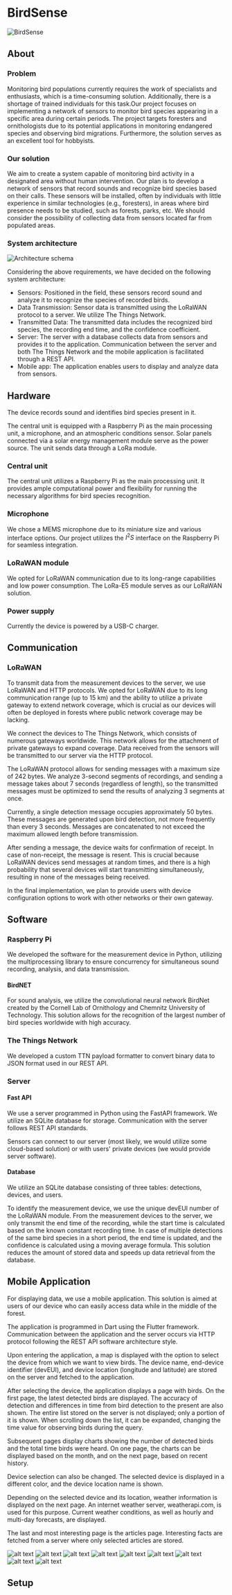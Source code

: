 # BirdSense
![BirdSense](<img/PBL3_logo_ z napisem bez tła papuga.png>)
## About
### Problem

Monitoring bird populations currently requires the work of specialists and enthusiasts, which is a time-consuming solution. Additionally, there is a shortage of trained individuals for this task.Our project focuses on implementing a network of sensors to monitor bird species appearing in a specific area during certain periods. The project targets foresters and ornithologists due to its potential applications in monitoring endangered species and observing bird migrations. Furthermore, the solution serves as an excellent tool for hobbyists.

### Our solution

We aim to create a system capable of monitoring bird activity in a designated area without human intervention. Our plan is to develop a network of sensors that record sounds and recognize bird species based on their calls. These sensors will be installed, often by individuals with little experience in similar technologies (e.g., foresters), in areas where bird presence needs to be studied, such as forests, parks, etc. We should consider the possibility of collecting data from sensors located far from populated areas.

### System architecture

![Architecture schema](img/schematy/schematPolaczen.png)

Considering the above requirements, we have decided on the following system architecture:
- Sensors: Positioned in the field, these sensors record sound and analyze it to recognize the species of recorded birds.
- Data Transmission: Sensor data is transmitted using the LoRaWAN protocol to a server. We utilize The Things Network.
- Transmitted Data: The transmitted data includes the recognized bird species, the recording end time, and the confidence coefficient.
- Server: The server with a database collects data from sensors and provides it to the application. Communication between the server and both The Things Network and the mobile application is facilitated through a REST API.
- Mobile app: The application enables users to display and analyze data from sensors.

## Hardware
The device records sound and identifies bird species present in it.

The central unit is equipped with a Raspberry Pi as the main processing unit, a microphone, and an atmospheric conditions sensor. Solar panels connected via a solar energy management module serve as the power source. The unit sends data through a LoRa module.

### Central unit
The central unit utilizes a Raspberry Pi as the main processing unit. It provides ample computational power and flexibility for running the necessary algorithms for bird species recognition.

### Microphone
We chose a MEMS microphone due to its miniature size and various interface options. Our project utilizes the $I^2S$ interface on the Raspberry Pi for seamless integration.

### LoRaWAN module
We opted for LoRaWAN communication due to its long-range capabilities and low power consumption. The LoRa-E5 module serves as our LoRaWAN solution.

### Power supply
Currently the device is powered by a USB-C charger.

## Communication

### LoRaWAN
To transmit data from the measurement devices to the server, we use LoRaWAN and HTTP protocols. We opted for LoRaWAN due to its long communication range (up to 15 km) and the ability to utilize a private gateway to extend network coverage, which is crucial as our devices will often be deployed in forests where public network coverage may be lacking.

We connect the devices to The Things Network, which consists of numerous gateways worldwide. This network allows for the attachment of private gateways to expand coverage. Data received from the sensors will be transmitted to our server via the HTTP protocol.

The LoRaWAN protocol allows for sending messages with a maximum size of 242 bytes. We analyze 3-second segments of recordings, and sending a message takes about 7 seconds (regardless of length), so the transmitted messages must be optimized to send the results of analyzing 3 segments at once.

Currently, a single detection message occupies approximately 50 bytes. These messages are generated upon bird detection, not more frequently than every 3 seconds. Messages are concatenated to not exceed the maximum allowed length before transmission.

After sending a message, the device waits for confirmation of receipt. In case of non-receipt, the message is resent. This is crucial because LoRaWAN devices send messages at random times, and there is a high probability that several devices will start transmitting simultaneously, resulting in none of the messages being received.

In the final implementation, we plan to provide users with device configuration options to work with other networks or their own gateway.

## Software

### Raspberry Pi

We developed the software for the measurement device in Python, utilizing the multiprocessing library to ensure concurrency for simultaneous sound recording, analysis, and data transmission.

#### BirdNET

For sound analysis, we utilize the convolutional neural network BirdNet created by the Cornell Lab of Ornithology and Chemnitz University of Technology. This solution allows for the recognition of the largest number of bird species worldwide with high accuracy.

### The Things Network
We developed a custom TTN payload formatter to convert binary data to JSON format used in our REST API.

### Server

#### Fast API

We use a server programmed in Python using the FastAPI framework. We utilize an SQLite database for storage. Communication with the server follows REST API standards.

Sensors can connect to our server (most likely, we would utilize some cloud-based solution) or with users' private devices (we would provide server software).

#### Database

We utilize an SQLite database consisting of three tables: detections, devices, and users.

To identify the measurement device, we use the unique devEUI number of the LoRaWAN module. From the measurement devices to the server, we only transmit the end time of the recording, while the start time is calculated based on the known constant recording time. In case of multiple detections of the same bird species in a short period, the end time is updated, and the confidence is calculated using a moving average formula. This solution reduces the amount of stored data and speeds up data retrieval from the database.


## Mobile Application

For displaying data, we use a mobile application. This solution is aimed at users of our device who can easily access data while in the middle of the forest.

The application is programmed in Dart using the Flutter framework. Communication between the application and the server occurs via HTTP protocol following the REST API software architecture style.

Upon entering the application, a map is displayed with the option to select the device from which we want to view birds. The device name, end-device identifier (devEUI), and device location (longitude and latitude) are stored on the server and fetched to the application.

After selecting the device, the application displays a page with birds. On the first page, the latest detected birds are displayed. The accuracy of detection and differences in time from bird detection to the present are also shown. The entire list stored on the server is not displayed; only a portion of it is shown. When scrolling down the list, it can be expanded, changing the time value for observing birds during the query.

Subsequent pages display charts showing the number of detected birds and the total time birds were heard. On one page, the charts can be displayed based on the month, and on the next page, based on recent history.

Device selection can also be changed. The selected device is displayed in a different color, and the device location name is shown.

Depending on the selected device and its location, weather information is displayed on the next page. An internet weather server, weatherapi.com, is used for this purpose. Current weather conditions, as well as hourly and multi-day forecasts, are displayed.

The last and most interesting page is the articles page. Interesting facts are fetched from a server where only selected articles are stored.

![alt text](img/aplikacja/pogoda1.jpg)
![alt text](img/aplikacja/zmiana_urzadzenia.jpg)
![alt text](img/aplikacja/Strona_wyboru_urządzenia.jpg)
![alt text](img/aplikacja/Artykuly.jpg)
![alt text](img/aplikacja/Migracje.jpg)
![alt text](img/aplikacja/pogoda2.jpg)
![alt text](img/aplikacja/ostatnie_ptaki.jpg)
![alt text](img/aplikacja/ostatnie_ptaki_aplikacja.png)
![alt text](img/aplikacja/Historia.jpg)

## Setup

